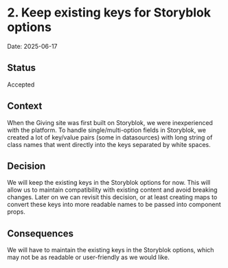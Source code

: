 # 2. Keep existing keys for Storyblok options

Date: 2025-06-17

## Status

Accepted

## Context

When the Giving site was first built on Storyblok, we were inexperienced with the platform. To handle single/multi-option fields in Storyblok, we created a lot of key/value pairs (some in datasources) with long string of class names that went directly into the keys separated by white spaces.

## Decision

We will keep the existing keys in the Storyblok options for now. This will allow us to maintain compatibility with existing content and avoid breaking changes. Later on we can revisit this decision, or at least creating maps to convert these keys into more readable names to be passed into component props.

## Consequences

We will have to maintain the existing keys in the Storyblok options, which may not be as readable or user-friendly as we would like.
